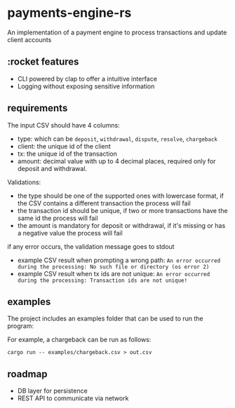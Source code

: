 # payments-engine-rs
An implementation of a payment engine to process transactions and update client accounts


## :rocket features 
- CLI powered by clap to offer a intuitive interface
- Logging without exposing sensitive information

## requirements 

The input CSV should have 4 columns:
- type: which can be `deposit`, `withdrawal`, `dispute`, `resolve`, `chargeback`
- client: the unique id of the client
- tx: the unique id of the transaction
- amount: decimal value with up to 4 decimal places, required only for deposit and withdrawal. 

Validations:
- the type should be one of the supported ones with lowercase format, if the CSV contains a different transaction the process will fail
- the transaction id should be unique, if two or more transactions have the same id the process will fail
- the amount is mandatory for deposit or withdrawal, if it's missing or has a negative value the process will fail

if any error occurs, the validation message goes to stdout

- example CSV result when prompting a wrong path: `An error occurred during the processing: No such file or directory (os error 2)`
- example CSV result when tx ids are not unique: `An error occurred during the processing: Transaction ids are not unique!`


## examples

The project includes an examples folder that can be used to run the program:

For example, a chargeback can be run as follows:

`cargo run -- examples/chargeback.csv > out.csv`

## roadmap
- DB layer for persistence
- REST API to communicate via network
